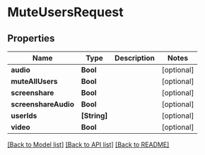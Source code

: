 # MuteUsersRequest

## Properties
Name | Type | Description | Notes
------------ | ------------- | ------------- | -------------
**audio** | **Bool** |  | [optional] 
**muteAllUsers** | **Bool** |  | [optional] 
**screenshare** | **Bool** |  | [optional] 
**screenshareAudio** | **Bool** |  | [optional] 
**userIds** | **[String]** |  | [optional] 
**video** | **Bool** |  | [optional] 

[[Back to Model list]](../README.md#documentation-for-models) [[Back to API list]](../README.md#documentation-for-api-endpoints) [[Back to README]](../README.md)


